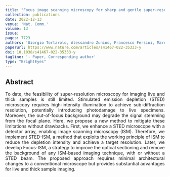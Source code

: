 ```yaml
---
title: "Focus image scanning microscopy for sharp and gentle super-resolved microscopy"
collection: publications
date: 2022-12-13
venue: 'Nat. Comm.'
volume: 13 
issue: 
pages: 7723
authors: 'Giorgio Tortarolo, Alessandro Zunino, Francesco Fersini, Marco Castello, Simonluca Piazza, Colin J.R. Sheppard, Paolo Bianchini, Alberto Diaspro, Sami V. Koho, Giuseppe Vicidomini'
paperurl: https://www.nature.com/articles/s41467-022-35333-y
doi: 10.1038/s41467-022-35333-y
tagline: '- Paper, Corresponding author'
type: "BrightEyes"
---
```


<h2> Abstract </h2>
<p align= "justify">
To date, the feasibility of super-resolution microscopy for imaging live and thick samples is still limited. Stimulated emission depletion (STED) microscopy requires high-intensity illumination to achieve sub-diffraction resolution, potentially introducing photodamage to live specimens. Moreover, the out-of-focus background may degrade the signal stemming from the focal plane. Here, we propose a new method to mitigate these limitations without drawbacks. First, we enhance a STED microscope with a detector array, enabling image scanning microscopy (ISM). Therefore, we implement STED-ISM, a method that exploits the working principle of ISM to reduce the depletion intensity and achieve a target resolution. Later, we develop Focus-ISM, a strategy to improve the optical sectioning and remove the background of any ISM-based imaging technique, with or without a STED beam. The proposed approach requires minimal architectural changes to a conventional microscope but provides substantial advantages for live and thick sample imaging.
